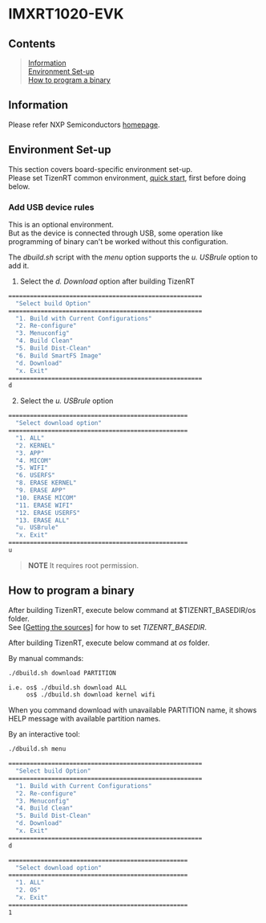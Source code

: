 # IMXRT1020-EVK

## Contents
> [Information](#information)  
> [Environment Set-up](#environment-set-up)  
> [How to program a binary](#how-to-program-a-binary)  

## Information

Please refer NXP Semiconductors [homepage](https://www.nxp.com/support/developer-resources/software-development-tools/i.mx-developer-resources/i.mx-rt1020-evaluation-kit:MIMXRT1020-EVK).

## Environment Set-up
This section covers board-specific environment set-up.  
Please set TizenRT common environment, [quick start](https://github.com/Samsung/TizenRT#quick-start), first before doing below.

### Add USB device rules

This is an optional environment.  
But as the device is connected through USB, some operation like programming of binary can't be worked without this configuration.

The *dbuild.sh* script with the *menu* option supports the *u. USBrule* option to add it.

1. Select the *d. Download* option after building TizenRT
```sh
======================================================
  "Select build Option"
======================================================
  "1. Build with Current Configurations"
  "2. Re-configure"
  "3. Menuconfig"
  "4. Build Clean"
  "5. Build Dist-Clean"
  "6. Build SmartFS Image"
  "d. Download"
  "x. Exit"
======================================================
d
```
2. Select the *u. USBrule* option
```sh
==================================================
  "Select download option"
==================================================
  "1. ALL"
  "2. KERNEL"
  "3. APP"
  "4. MICOM"
  "5. WIFI"
  "6. USERFS"
  "8. ERASE KERNEL"
  "9. ERASE APP"
  "10. ERASE MICOM"
  "11. ERASE WIFI"
  "12. ERASE USERFS"
  "13. ERASE ALL"
  "u. USBrule"
  "x. Exit"
==================================================
u
```

>**NOTE**
>It requires root permission.

## How to program a binary
After building TizenRT, execute below command at $TIZENRT_BASEDIR/os folder.  
See [[Getting the sources]](https://github.com/Samsung/TizenRT#getting-the-sources) for how to set *TIZENRT_BASEDIR*.

After building TizenRT, execute below command at *os* folder.

By manual commands:
```bash
./dbuild.sh download PARTITION

i.e. os$ ./dbuild.sh download ALL
     os$ ./dbuild.sh download kernel wifi
```
When you command download with unavailable PARTITION name, it shows HELP message with available partition names.

By an interactive tool:
```bash
./dbuild.sh menu

======================================================
  "Select build Option"
======================================================
  "1. Build with Current Configurations"
  "2. Re-configure"
  "3. Menuconfig"
  "4. Build Clean"
  "5. Build Dist-Clean"
  "d. Download"
  "x. Exit"
======================================================
d

==================================================
  "Select download option"
==================================================
  "1. ALL"
  "2. OS"
  "x. Exit"
==================================================
1
```
